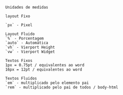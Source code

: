     Unidades de medidas

    layout Fixo

    `px` - Pixel

    Layout Fluido
    `%` - Porcentagem 
    `auto` - Automática 
    `vh` - Vierport Height 
    `vw` - Vierport Widget 

    Textos Fixos
    1px = 0.75pt / equivalentes ao word
    16px = 12pt / equivalentes ao word

    Textos Fluidos
    `em` - multiplicado pelo elemento pai
    `rem` - multiplicado pelo pai de todos / body-html

   